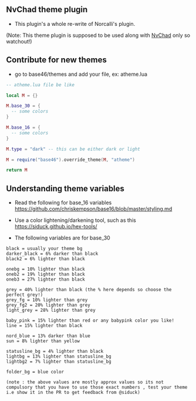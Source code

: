## NvChad theme plugin

- This plugin's a whole re-write of Norcalli's plugin.
 
(Note: This theme plugin is supposed to be used along with [NvChad](https://github.com/NvChad/NvChad) only so watchout!)

## Contribute for new themes 

- go to base46/themes and add your file, ex: atheme.lua
```lua
-- atheme.lua file be like 

local M = {}

M.base_30 = {
  -- some colors 
}

M.base_16 = {
  -- some colors 
}

M.type = "dark" -- this can be either dark or light

M = require("base46").override_theme(M, "atheme")

return M
```

## Understanding theme variables 

- Read the following for base_16 variables https://github.com/chriskempson/base16/blob/master/styling.md

- Use a color lightening/darkening tool, such as this https://siduck.github.io/hex-tools/
- The following variables are for base_30 

```
black = usually your theme bg 
darker_black = 6% darker than black
black2 = 6% lighter than black

onebg = 10% lighter than black
oneb2 = 19% lighter than black
oneb3 = 27% lighter than black

grey = 40% lighter than black (the % here depends so choose the perfect grey!)
grey_fg = 10% lighter than grey
grey_fg2 = 20% lighter than grey
light_grey = 28% lighter than grey

baby_pink = 15% lighter than red or any babypink color you like!
line = 15% lighter than black 

nord_blue = 13% darker than blue 
sun = 8% lighter than yellow

statusline_bg = 4% lighter than black
lightbg = 13% lighter than statusline_bg
lightbg2 = 7% lighter than statusline_bg

folder_bg = blue color

(note : the above values are mostly approx values so its not compulsory that you have to use those exact numbers , test your theme i.e show it in the PR to get feedback from @siduck)
```
